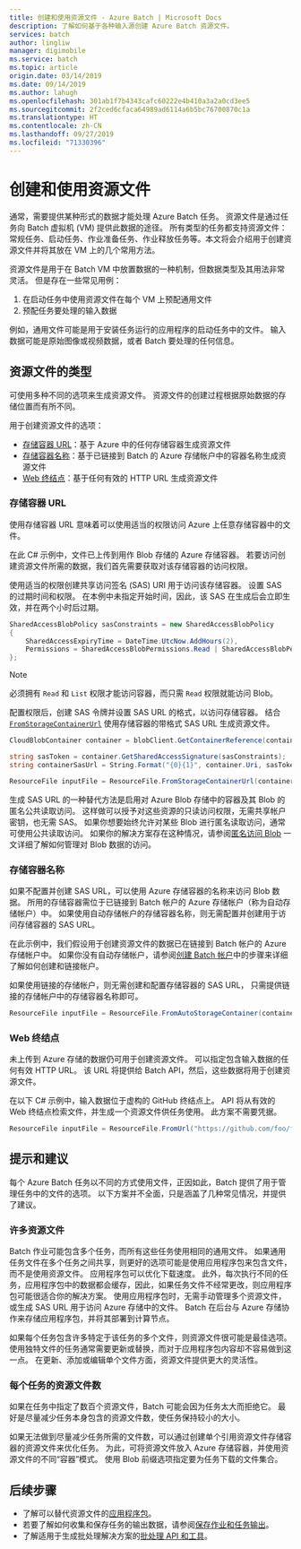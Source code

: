 ```yaml
---
title: 创建和使用资源文件 - Azure Batch | Microsoft Docs
description: 了解如何基于各种输入源创建 Azure Batch 资源文件。
services: batch
author: lingliw
manager: digimobile
ms.service: batch
ms.topic: article
origin.date: 03/14/2019
ms.date: 09/14/2019
ms.author: lahugh
ms.openlocfilehash: 301ab1f7b4343cafc60222e4b410a3a2a0cd3ee5
ms.sourcegitcommit: 2f2ced6cfaca64989ad6114a6b5bc76700870c1a
ms.translationtype: HT
ms.contentlocale: zh-CN
ms.lasthandoff: 09/27/2019
ms.locfileid: "71330396"
---
```

# <a name="creating-and-using-resource-files"></a>创建和使用资源文件

通常，需要提供某种形式的数据才能处理 Azure Batch 任务。 资源文件是通过任务向 Batch 虚拟机 (VM) 提供此数据的途径。 所有类型的任务都支持资源文件：常规任务、启动任务、作业准备任务、作业释放任务等。本文将会介绍用于创建资源文件并将其放在 VM 上的几个常用方法。  

资源文件是用于在 Batch VM 中放置数据的一种机制，但数据类型及其用法非常灵活。 但是存在一些常见用例：

1. 在启动任务中使用资源文件在每个 VM 上预配通用文件
1. 预配任务要处理的输入数据

例如，通用文件可能是用于安装任务运行的应用程序的启动任务中的文件。 输入数据可能是原始图像或视频数据，或者 Batch 要处理的任何信息。

## <a name="types-of-resource-files"></a>资源文件的类型

可使用多种不同的选项来生成资源文件。 资源文件的创建过程根据原始数据的存储位置而有所不同。

用于创建资源文件的选项：

- [存储容器 URL](#storage-container-url)：基于 Azure 中的任何存储容器生成资源文件
- [存储容器名称](#storage-container-name)：基于已链接到 Batch 的 Azure 存储帐户中的容器名称生成资源文件
- [Web 终结点](#web-endpoint)：基于任何有效的 HTTP URL 生成资源文件

### <a name="storage-container-url"></a>存储容器 URL

使用存储容器 URL 意味着可以使用适当的权限访问 Azure 上任意存储容器中的文件。

在此 C# 示例中，文件已上传到用作 Blob 存储的 Azure 存储容器。 若要访问创建资源文件所需的数据，我们首先需要获取对该存储容器的访问权限。

使用适当的权限创建共享访问签名 (SAS) URI 用于访问该存储容器。 设置 SAS 的过期时间和权限。 在本例中未指定开始时间，因此，该 SAS 在生成后会立即生效，并在两个小时后过期。

```csharp
SharedAccessBlobPolicy sasConstraints = new SharedAccessBlobPolicy
{
    SharedAccessExpiryTime = DateTime.UtcNow.AddHours(2),
    Permissions = SharedAccessBlobPermissions.Read | SharedAccessBlobPermissions.List
};
```

> [!NOTE]
> 必须拥有 `Read` 和 `List` 权限才能访问容器，而只需 `Read` 权限就能访问 Blob。

配置权限后，创建 SAS 令牌并设置 SAS URL 的格式，以访问存储容器。 结合 [`FromStorageContainerUrl`](https://docs.microsoft.com/dotnet/api/microsoft.azure.batch.resourcefile.fromstoragecontainerurl?view=azure-dotnet) 使用存储容器的带格式 SAS URL 生成资源文件。

```csharp
CloudBlobContainer container = blobClient.GetContainerReference(containerName);

string sasToken = container.GetSharedAccessSignature(sasConstraints);
string containerSasUrl = String.Format("{0}{1}", container.Uri, sasToken);

ResourceFile inputFile = ResourceFile.FromStorageContainerUrl(containerSasUrl);
```

生成 SAS URL 的一种替代方法是启用对 Azure Blob 存储中的容器及其 Blob 的匿名公共读取访问。 这样做可以授予对这些资源的只读访问权限，无需共享帐户密钥，也无需 SAS。 如果你想要始终允许对某些 Blob 进行匿名读取访问，通常可使用公共读取访问。 如果你的解决方案存在这种情况，请参阅[匿名访问 Blob](../storage/blobs/storage-manage-access-to-resources.md) 一文详细了解如何管理对 Blob 数据的访问。

### <a name="storage-container-name"></a>存储容器名称

如果不配置并创建 SAS URL，可以使用 Azure 存储容器的名称来访问 Blob 数据。 所用的存储容器需位于已链接到 Batch 帐户的 Azure 存储帐户（称为自动存储帐户）中。 如果使用自动存储帐户的存储容器名称，则无需配置并创建用于访问存储容器的 SAS URL。

在此示例中，我们假设用于创建资源文件的数据已在链接到 Batch 帐户的 Azure 存储帐户中。 如果你没有自动存储帐户，请参阅[创建 Batch 帐户](batch-account-create-portal.md)中的步骤来详细了解如何创建和链接帐户。

如果使用链接的存储帐户，则无需创建和配置存储容器的 SAS URL， 只需提供链接的存储帐户中的存储容器名称即可。

```csharp
ResourceFile inputFile = ResourceFile.FromAutoStorageContainer(containerName);
```

### <a name="web-endpoint"></a>Web 终结点

未上传到 Azure 存储的数据仍可用于创建资源文件。 可以指定包含输入数据的任何有效 HTTP URL。 该 URL 将提供给 Batch API，然后，这些数据将用于创建资源文件。

在以下 C# 示例中，输入数据位于虚构的 GitHub 终结点上。 API 将从有效的 Web 终结点检索文件，并生成一个资源文件供任务使用。 此方案不需要凭据。

```csharp
ResourceFile inputFile = ResourceFile.FromUrl("https://github.com/foo/file.txt", filePath);
```

## <a name="tips-and-suggestions"></a>提示和建议

每个 Azure Batch 任务以不同的方式使用文件，正因如此，Batch 提供了用于管理任务中的文件的选项。 以下方案并不全面，只是涵盖了几种常见情况，并提供了建议。

### <a name="many-resource-files"></a>许多资源文件

Batch 作业可能包含多个任务，而所有这些任务使用相同的通用文件。 如果通用任务文件在多个任务之间共享，则更好的选项可能是使用应用程序包来包含文件，而不是使用资源文件。 应用程序包可以优化下载速度。 此外，每次执行不同的任务，应用程序包中的数据都会缓存，因此，如果任务文件不经常更改，则应用程序包可能很适合你的解决方案。 使用应用程序包时，无需手动管理多个资源文件，或生成 SAS URL 用于访问 Azure 存储中的文件。 Batch 在后台与 Azure 存储协作来存储应用程序包，并将其部署到计算节点。

如果每个任务包含许多特定于该任务的多个文件，则资源文件很可能是最佳选项。 使用独特文件的任务通常需要更新或替换，而对于应用程序包内容却不容易做到这一点。 在更新、添加或编辑单个文件方面，资源文件提供更大的灵活性。

### <a name="number-of-resource-files-per-task"></a>每个任务的资源文件数

如果在任务中指定了数百个资源文件，Batch 可能会因为任务太大而拒绝它。 最好是尽量减少任务本身包含的资源文件数，使任务保持较小的大小。

如果无法做到尽量减少任务所需的文件数，可以通过创建单个引用资源文件存储容器的资源文件来优化任务。 为此，可将资源文件放入 Azure 存储容器，并使用资源文件的不同“容器”模式。 使用 Blob 前缀选项指定要为任务下载的文件集合。

## <a name="next-steps"></a>后续步骤

- 了解可以替代资源文件的[应用程序包](batch-application-packages.md)。
- 若要了解如何收集和保存任务的输出数据，请参阅[保存作业和任务输出](batch-task-output.md)。
- 了解适用于生成批处理解决方案的[批处理 API 和工具](batch-apis-tools.md)。
